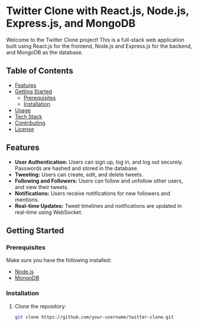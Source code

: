 # Twitter Clone with React.js, Node.js, Express.js, and MongoDB

Welcome to the Twitter Clone project! This is a full-stack web application built using React.js for the frontend, Node.js and Express.js for the backend, and MongoDB as the database.

## Table of Contents

- [Features](#features)
- [Getting Started](#getting-started)
  - [Prerequisites](#prerequisites)
  - [Installation](#installation)
- [Usage](#usage)
- [Tech Stack](#tech-stack)
- [Contributing](#contributing)
- [License](#license)

## Features

- **User Authentication:** Users can sign up, log in, and log out securely. Passwords are hashed and stored in the database.
- **Tweeting:** Users can create, edit, and delete tweets.
- **Following and Followers:** Users can follow and unfollow other users, and view their tweets.
- **Notifications:** Users receive notifications for new followers and mentions.
- **Real-time Updates:** Tweet timelines and notifications are updated in real-time using WebSocket.

## Getting Started

### Prerequisites

Make sure you have the following installed:

- [Node.js](https://nodejs.org/)
- [MongoDB](https://www.mongodb.com/try/download/community)

### Installation

1. Clone the repository:

   ```bash
   git clone https://github.com/your-username/twitter-clone.git
